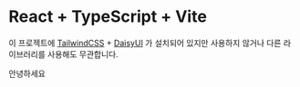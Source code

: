 # React + TypeScript + Vite

이 프로젝트에 [TailwindCSS](https://tailwindcss.com/) + [DaisyUI](https://daisyui.com/) 가 설치되어 있지만 사용하지 않거나 다른 라이브러리를 사용해도 무관합니다.

안녕하세요
